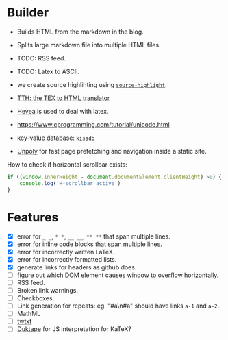 # Builder

- Builds HTML from the markdown in the blog.
- Splits large markdown file into multiple HTML files.
- TODO: RSS feed.
- TODO: Latex to ASCII.
- we create source highlihting using
  [`source-highlight`](https://www.gnu.org/software/src-highlite/).

- [TTH: the TEX to HTML translator](http://hutchinson.belmont.ma.us/tth/)
- [Hevea](http://hevea.inria.fr/) is used to deal with latex.

- https://www.cprogramming.com/tutorial/unicode.html
- key-value database: [`kissdb`](https://github.com/adamierymenko/kissdb)
- [Unpoly](https://unpoly.com/up.protocol) for fast page prefetching and 
  navigation inside a static site.


How to check if horizontal scrollbar exists:
```js
if ((window.innerHeight - document.documentElement.clientHeight) >0) {
    console.log('H-scrollbar active')
}
```

# Features

- [x] error for `_ _`,  `* *`, `__ __`, `** **` that span multiple lines.
- [x] error for inline code blocks that span multiple lines.
- [x] error for incorrectly written LaTeX.
- [x] error for incorrectly formatted lists.
- [x] generate links for headers as github does.
- [ ] figure out which DOM element causes window to overflow horizontally.
- [ ] RSS feed.
- [ ] Broken link warnings.
- [ ] Checkboxes.
- [ ] Link generation for repeats: eg. "#a\n#a" should have links `a-1` and `a-2`.
- [ ] MathML
- [ ] [twtxt](https://twtxt.readthedocs.io/en/latest/)
- [ ] [Duktape](https://duktape.org/) for JS interpretation for KaTeX?
